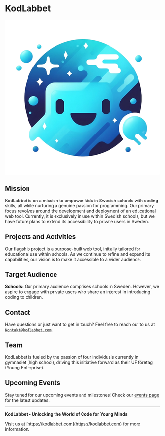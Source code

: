 # KodLabbet

![KodLabbet Logo](https://github.com/KodLabbet/KodLabbet/blob/main/Invisible.png?raw=true)

## Mission

KodLabbet is on a mission to empower kids in Swedish schools with coding skills, all while nurturing a genuine passion for programming. Our primary focus revolves around the development and deployment of an educational web tool. Currently, it is exclusively in use within Swedish schools, but we have future plans to extend its accessibility to private users in Sweden.

## Projects and Activities

Our flagship project is a purpose-built web tool, initially tailored for educational use within schools. As we continue to refine and expand its capabilities, our vision is to make it accessible to a wider audience.

## Target Audience

**Schools:** Our primary audience comprises schools in Sweden. However, we aspire to engage with private users who share an interest in introducing coding to children.

## Contact

Have questions or just want to get in touch? Feel free to reach out to us at [`Kontakt@kodlabbet.com`](mailto:Kontakt@kodlabbet.com).

## Team

KodLabbet is fueled by the passion of four individuals currently in gymnasiet (high school), driving this initiative forward as their UF företag (Young Enterprise).

## Upcoming Events

Stay tuned for our upcoming events and milestones! Check our [events page](https://kodlabbet.com/events) for the latest updates.


---

**KodLabbet - Unlocking the World of Code for Young Minds**

Visit us at [https://kodlabbet.com](https://kodlabbet.com) for more information.
